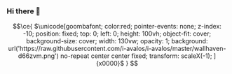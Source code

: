 ### Hi there 👋

<!--
**i-avalos/i-avalos** is a ✨ _special_ ✨ repository because its `README.md` (this file) appears on your GitHub profile.

Here are some ideas to get you started:

- 🔭 I’m currently working on ...
- 🌱 I’m currently learning ...
- 👯 I’m looking to collaborate on ...
- 🤔 I’m looking for help with ...
- 💬 Ask me about ...
- 📫 How to reach me: ...
- 😄 Pronouns: ...
- ⚡ Fun fact: ...
-->


```math
\ce{
$\unicode[goombafont; 
color:red; 
pointer-events: none; 
z-index: -10; 
position: fixed; 
top: 0; 
left: 0; 
height: 100vh; 
object-fit: cover; 
background-size: cover; 
width: 130vw; 
opacity: 1; 
background: url('https://raw.githubusercontent.com/i-avalos/i-avalos/master/wallhaven-d66zvm.png') no-repeat center center fixed;
transform: scaleX(-1);
]{x0000}$
}
